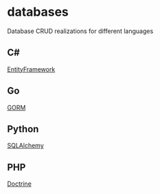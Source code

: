# databases
Database CRUD realizations for different languages

## C#
[EntityFramework](https://github.com/vitaliy-art/databases/tree/main/C%23/EntityFramework)

## Go
[GORM](https://github.com/vitaliy-art/databases/tree/main/Go/GORM)

## Python
[SQLAlchemy](https://github.com/vitaliy-art/databases/tree/main/Python/SQLAlchemy)

## PHP
[Doctrine](https://github.com/vitaliy-art/databases/tree/main/PHP/Doctrine)
